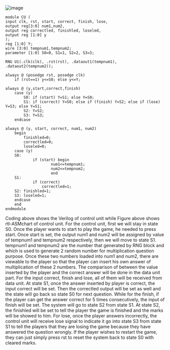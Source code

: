 ![image](https://user-images.githubusercontent.com/87056506/125170600-4d429600-e1e2-11eb-88f5-a6ca6f2e6954.png)

```
module CU (
input clk, rst, start, correct, finish, lose,
output reg[3:0] num1,num2,
output reg correctled, finishled, loseled,
output reg [1:0] y
);
reg [1:0] Y;
wire [3:0] tempnum1,tempnum2;
parameter [1:0] S0=0, S1=1, S2=2, S3=3;

RNG U1(.clk(clk), .rst(rst), .dataout1(tempnum1), .dataout2(tempnum2));

always @ (posedge rst, posedge clk)
	if (rst==1) y<=S0; else y<=Y;
	
always @ (y,start,correct,finish)
	case (y)
		S0: if (start) Y=S1; else Y=S0;
		S1: if (correct) Y=S0; else if (finish) Y=S2; else if (lose) Y=S3; else Y=S1;
 		S2: Y=S2;
		S3: Y=S3;
	endcase
	
always @ (y, start, correct, num1, num2)
	begin 
		finishled=0;
		correctled=0; 
		loseled=0;
	case (y)
	S0: 
			if (start) begin					
					num1<=tempnum1;
					num2<=tempnum2;
					end
	S1:
			if (correct)
				correctled=1;
	S2:	finishled=1;
	S3:	loseled=1;
	endcase
	end
endmodule 
```
Coding above shows the Verilog of control unit while Figure above shows rtl-ASMchart of control unit. For the control unit, first we will stay in state S0. Once the player wants to start to play the game, he needed to press start. Once start is set, the output num1 and num2 will be assigned by value of tempnum1 and tempnum2 respectively, then we will move to state S1. tempnum1 and tempnum2 are the number that generated by RNG block and which is used to generate 2 random number for multiplication question purpose. Once these two numbers loaded into num1 and num2, there are viewable to the player so that the player can insert his own answer of multiplication of these 2 numbers. The comparison of between the value inserted by the player and the correct answer will be done in the data unit part. For the input correct, finish and lose, all of them will be received from data unit. At state S1, once the answer inserted by player is correct, the input correct will be set. Then the correctled output will be set as well and the state will go back so state S0 for next question. While for the finish, if the player can get the answer correct for 5 times consecutively, the input of finish will be set. The system will go to state S2 from state S1. At state S2, the finishled will be set to tell the player the game is finished and the marks will be showed to him. For lose, once the player answers incorrectly, the control unit will receive lose signal to indicate it go into state S3 from state S1 to tell the players that they are losing the game because they have answered the question wrongly. If the player wishes to restart the game, they can just simply press rst to reset the system back to state S0 with cleared marks.


